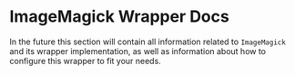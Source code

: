 # ImageMagick Wrapper Docs

In the future this section will contain all information related to `ImageMagick` and its wrapper implementation, as well as information about how to configure this wrapper to fit your needs.
